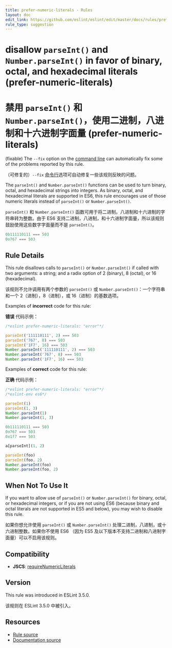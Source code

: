 ```yaml
---
title: prefer-numeric-literals - Rules
layout: doc
edit_link: https://github.com/eslint/eslint/edit/master/docs/rules/prefer-numeric-literals.md
rule_type: suggestion
---
```


<!-- Note: No pull requests accepted for this file. See README.md in the root directory for details. -->

# disallow `parseInt()` and `Number.parseInt()` in favor of binary, octal, and hexadecimal literals (prefer-numeric-literals)

# 禁用 `parseInt()` 和 `Number.parseInt()`，使用二进制，八进制和十六进制字面量 (prefer-numeric-literals)

(fixable) The `--fix` option on the [command line](../user-guide/command-line-interface#fixing-problems) can automatically fix some of the problems reported by this rule.

（可修复的）`--fix` [命令行](../user-guide/command-line-interface#fixing-problems)选项可自动修复一些该规则反映的问题。

The `parseInt()` and `Number.parseInt()` functions can be used to turn binary, octal, and hexadecimal strings into integers. As binary, octal, and hexadecimal literals are supported in ES6, this rule encourages use of those numeric literals instead of `parseInt()` or `Number.parseInt()`.

`parseInt()` 和 `Number.parseInt()` 函数可用于将二进制，八进制和十六进制的字符串转为整数。由于 ES6 支持二进制，八进制，和十六进制字面量，所以该规则鼓励使用这些数字字面量而不是 `parseInt()`。

```js
0b111110111 === 503
0o767 === 503
```

## Rule Details

This rule disallows calls to `parseInt()` or `Number.parseInt()` if called with two arguments: a string; and a radix option of 2 (binary), 8 (octal), or 16 (hexadecimal).

该规则不允许调用有两个参数的 `parseInt()` 或 `Number.parseInt()`：一个字符串和一个 2（进制），8（进制），或 16（进制）的基数选项。

Examples of **incorrect** code for this rule:

**错误** 代码示例：

```js
/*eslint prefer-numeric-literals: "error"*/

parseInt('111110111', 2) === 503
parseInt('767', 8) === 503
parseInt('1F7', 16) === 503
Number.parseInt('111110111', 2) === 503
Number.parseInt('767', 8) === 503
Number.parseInt('1F7', 16) === 503
```

Examples of **correct** code for this rule:

**正确** 代码示例：

```js
/*eslint prefer-numeric-literals: "error"*/
/*eslint-env es6*/

parseInt(1)
parseInt(1, 3)
Number.parseInt(1)
Number.parseInt(1, 3)

0b111110111 === 503
0o767 === 503
0x1f7 === 503

a[parseInt](1, 2)

parseInt(foo)
parseInt(foo, 2)
Number.parseInt(foo)
Number.parseInt(foo, 2)
```

## When Not To Use It

If you want to allow use of `parseInt()` or `Number.parseInt()` for binary, octal, or hexadecimal integers, or if you are not using ES6 (because binary and octal literals are not supported in ES5 and below), you may wish to disable this rule.

如果你想允许使用 `parseInt()` 或 `Number.parseInt()` 处理二进制，八进制，或十六进制整数。如果你不使用 ES6 （因为 ES5 及以下版本不支持二进制和八进制字面量）可以不启用该规则。

## Compatibility

- **JSCS**: [requireNumericLiterals](https://jscs-dev.github.io/rule/requireNumericLiterals)

## Version

This rule was introduced in ESLint 3.5.0.

该规则在 ESLint 3.5.0 中被引入。

## Resources

- [Rule source](https://github.com/eslint/eslint/tree/master/lib/rules/prefer-numeric-literals.js)
- [Documentation source](https://github.com/eslint/eslint/tree/master/docs/rules/prefer-numeric-literals.md)
